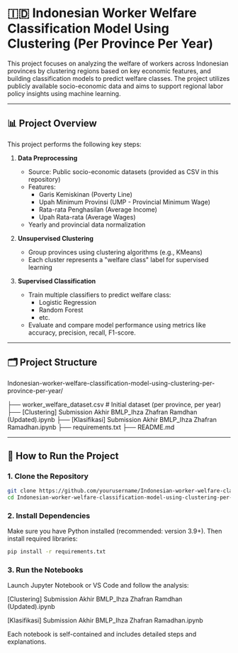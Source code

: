 # 🇮🇩 Indonesian Worker Welfare Classification Model Using Clustering (Per Province Per Year)

This project focuses on analyzing the welfare of workers across Indonesian provinces by clustering regions based on key economic features, and building classification models to predict welfare classes. The project utilizes publicly available socio-economic data and aims to support regional labor policy insights using machine learning.

---

## 📊 Project Overview

This project performs the following key steps:

1. **Data Preprocessing**  
   - Source: Public socio-economic datasets (provided as CSV in this repository)
   - Features:  
     - Garis Kemiskinan (Poverty Line)  
     - Upah Minimum Provinsi (UMP - Provincial Minimum Wage)  
     - Rata-rata Penghasilan (Average Income)  
     - Upah Rata-rata (Average Wages)  
   - Yearly and provincial data normalization

2. **Unsupervised Clustering**  
   - Group provinces using clustering algorithms (e.g., KMeans)
   - Each cluster represents a "welfare class" label for supervised learning

3. **Supervised Classification**  
   - Train multiple classifiers to predict welfare class:
     - Logistic Regression
     - Random Forest
     - etc.
   - Evaluate and compare model performance using metrics like accuracy, precision, recall, F1-score.

---

## 🗂️ Project Structure

Indonesian-worker-welfare-classification-model-using-clustering-per-province-per-year/

├── worker_welfare_dataset.csv # Initial dataset (per province, per year)
├── [Clustering] Submission Akhir BMLP_Ihza Zhafran Ramdhan (Updated).ipynb
├── [Klasifikasi] Submission Akhir BMLP_Ihza Zhafran Ramadhan.ipynb
├── requirements.txt
├── README.md


---

## 🧠 How to Run the Project

### 1. Clone the Repository

```bash
git clone https://github.com/yourusername/Indonesian-worker-welfare-classification-model-using-clustering-per-province-per-year.git
cd Indonesian-worker-welfare-classification-model-using-clustering-per-province-per-year
```

### 2. Install Dependencies
Make sure you have Python installed (recommended: version 3.9+). Then install required libraries:
```bash
pip install -r requirements.txt
```
### 3. Run the Notebooks
Launch Jupyter Notebook or VS Code and follow the analysis:

[Clustering] Submission Akhir BMLP_Ihza Zhafran Ramdhan (Updated).ipynb

[Klasifikasi] Submission Akhir BMLP_Ihza Zhafran Ramadhan.ipynb

Each notebook is self-contained and includes detailed steps and explanations.

